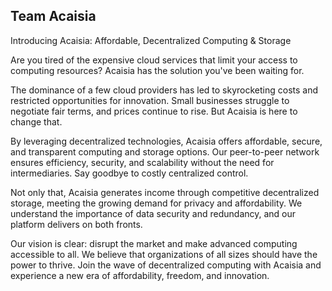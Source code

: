## Team Acaisia

Introducing Acaisia: Affordable, Decentralized Computing & Storage

Are you tired of the expensive cloud services that limit your access to computing resources? Acaisia has the solution you've been waiting for.

The dominance of a few cloud providers has led to skyrocketing costs and restricted opportunities for innovation. Small businesses struggle to negotiate fair terms, and prices continue to rise. But Acaisia is here to change that.

By leveraging decentralized technologies, Acaisia offers affordable, secure, and transparent computing and storage options. Our peer-to-peer network ensures efficiency, security, and scalability without the need for intermediaries. Say goodbye to costly centralized control.

Not only that, Acaisia generates income through competitive decentralized storage, meeting the growing demand for privacy and affordability. We understand the importance of data security and redundancy, and our platform delivers on both fronts.

Our vision is clear: disrupt the market and make advanced computing accessible to all. We believe that organizations of all sizes should have the power to thrive. Join the wave of decentralized computing with Acaisia and experience a new era of affordability, freedom, and innovation.

